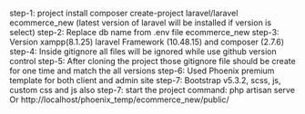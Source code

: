 step-1: project install composer create-project laravel/laravel ecommerce_new (latest version of laravel will be installed if version is select)
step-2: Replace db name from .env file ecommerce_new
step-3: Version xampp(8.1.25) laravel Framework (10.48.15) and composer (2.7.6)
step-4: Inside gitignore all files will be ignored while use github version control
step-5: After cloning the project those gitignore file should be create for one time and match the all versions
step-6: Used Phoenix premium template for both client and admin site
step-7: Bootstrap v5.3.2, scss, js, custom css and js also
step-7: start the project command: php artisan serve Or http://localhost/phoenix_temp/ecommerce_new/public/


